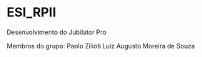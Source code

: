 # ESI_RPII
Desenvolvimento do Jubilator Pro

Membros do grupo:
Paolo Zilioti
Luiz Augusto Moreira de Souza